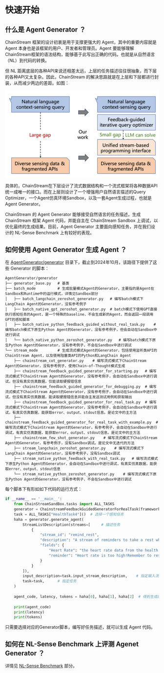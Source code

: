 # 快速开始

## 什么是 Agent Generator ？

ChainStream 框架的设计初衷是用于支撑更强大的 Agent，其中的重要内容就是 Agent 本身也是该框架的用户、开发者和管理员。Agent 要能够理解ChainStream框架的语法结构，能够基于此写出正确的代码。也就是从自然语言（NL）到代码的转换。

但 NL 距离底层的各种API来说还相差太远，上层的任务描述往往很抽象，而下层的各种API又太复杂。因此，ChainStream 的解决思路就是在上层和下层都进行封装，从而减少两边的差距。如图：

![generator_motivation.png](..%2Fimg%2Fgenerator_motivation.png)

具体的，ChainStream在下层设计了流式数据结构和一个流式框架将各种数据API统一成唯一的接口。而在上层则设计了一个增强用户自然语言描述的Query Optimizer，一个Agent仿真环境Sandbox，以及一套Agent生成过程，也就是 Agent Generator。

ChainStream 的 Agent Generator 能够接受自然语言的任务描述，生成 ChainStream 框架 Agent 代码，并能自主在 ChainStream Sandbox 上调试，以优化最终的生成结果。目前，Agent Generator 主要面向感知任务，并在我们设计的 NL-Sense Benchmark 上有较好的表现。

## 如何使用 Agent Generator 生成 Agent ？

在 [AgentGenerator/generator](https://github.com/MobileLLM/ChainStream/tree/main/AgentGenerator/generator) 目录下，截止到2024年10月，该路径下提供了这些 Generator 的脚本：

``` 
AgentGenerator/generator
├── generator_base.py   # 基类
├── batch_mode          # 生成批量模式Agent的Generator，主要指的是Agent在Sandbox和Runtime中的运行模式，详情见Sandbox部分
│   ├── batch_langchain_zeroshot_generator.py   # 编写batch模式下LangChain Agent的Generator，没有参考例子
│   ├── batch_native_gpt_zeroshot_generator.py  # batch模式下使用GPT直接执行感知任务的Agent，是一个特殊的baseline，不会生成新的Agent，而会返回一段调用GPT的感知脚本
│   ├── batch_native_python_feedback_guided_without_real_task.py    # 编写batch模式下原生Python Agent的Generator，没有参考例子，但会自动在Sandbox中进行调试
│   └── batch_native_python_zeroshot_generator.py   # 编写batch模式下原生Python Agent的Generator，没有参考例子，不会在Sandbox中进行调试
└── stream_mode         # 生成流式模式Agent的Generator，包括使用监听类API的ChainStream Agent，以及使用阻塞类API的Python和LangChain Agent
    ├── chainstream_cot_generator.py    # 编写流式模式下ChainStream Agent的Generator，没有参考例子，使用Chain-of-Thought模式生成
    ├── chainstream_feedback_guided_generator_for_starting.py   # 编写流式模式下ChainStream Agent的Generator，没有参考例子，会自动在Sandbox中进行调试，但没有真实仿真数据，仅能读取硬报错信息
    ├── chainstream_feedback_guided_generator_for_debugging.py  # 编写流式模式下ChainStream Agent的Generator，没有参考例子，会自动在Sandbox中进行调试，但没有真实仿真数据，能读取硬报错信息并能自主发送测试用例和获取输出
    ├── chainstream_feedback_guided_generator_for_real_task.py  # 编写流式模式下ChainStream Agent的Generator，没有参考例子，会自动在Sandbox中进行调试，有真实仿真数据，能获取error、output、stdout信息。是论文中的主方法
    ├── chainstream_feedback_guided_generator_for_real_task_with_example.py  # 编写流式模式下ChainStream Agent的Generator，有参考例子，会自动在Sandbox中进行调试，有真实仿真数据，能获取error、output、stdout信息。是论文中的主方法
    ├── chainstream_few_shot_generator.py    # 编写流式模式下ChainStream Agent的Generator，有参考例子，没有Sandbox调试。是论文中无迭代的方法
    ├── stream_langchain_zeroshot_generator.py    # 编写流式模式下LangChain Agent的Generator，没有参考例子，没有Sandbox调试
    ├── stream_native_python_feedback_with_real_task.py   # 编写流式模式下原生Python Agent的Generator，会自动在Sandbox中进行调试，有真实仿真数据，能获取error、output、stdout信息
    └── stream_native_python_zeroshot_generator.py    # 编写流式模式下原生Python Agent的Generator，没有参考例子，不会在Sandbox中进行调试
```

每个脚本下有形如如下代码的运行方式：

``` python
if __name__ == '__main__':
    from ChainStreamSandBox.tasks import ALL_TASKS
    generator = ChainstreamFeedbackGuidedGeneratorForRealTask(framework_example_number=0)  # 选择一个Generator
    task = ALL_TASKS["HealthTask4"]()  # 选择一个感知任务
    haha = generator.generate_agent(
        StreamListDescription(streams=[     # 描述任务
            {
                "stream_id": "remind_rest",
                "description": "A stream of reminders to take a rest when the heart rate is over 75 in every 2 seconds.",
                "fields": {
                    "Heart Rate": "the heart rate data from the health sensor, float",
                    "reminder": "Heart rate is too high!Remember to rest yourself!"
                }
            }
        ]),
        input_description=task.input_stream_description,    # 指定输入流范围
        task=task,      # 指定任务
    )

    agent_code, latency, tokens = haha[0], haha[1], haha[2]  # 得到生成的Agent代码，延迟，以及生成的token数量

    print(agent_code)
    print(latency)
    print(tokens)
```

只需要选择对应的Generator脚本，编写好任务描述，就可以生成 Agent 代码。


## 如何在 NL-Sense Benchmark 上评测 Agenet Generator ？

详情见 [NL-Sense Benchmark](../../NLSenseBenchmark/QUICK_START/) 部分。



